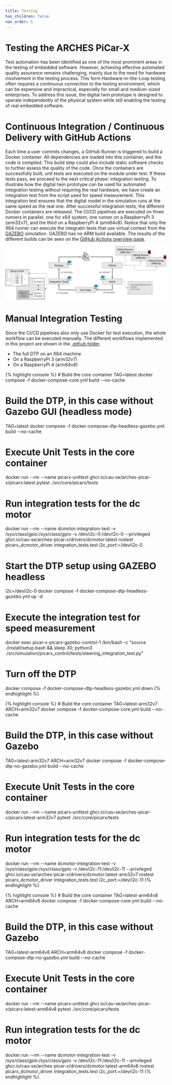 ```yaml
---
title: Testing
has_children: false
nav_order: 5
---
```


<link rel="stylesheet" href="{{ site.baseurl }}{% link assets/css/tabs.css %}">
<script src="{{ site.baseurl }}{% link assets/js/tabs.js %}"> </script>

# Testing the ARCHES PiCar-X
Test automation has been identified as one of the most prominent areas in the testing of embedded software. However, achieving effective automated quality assurance remains challenging, mainly due to the need for hardware involvement in the testing process. This form Hardware-in-the-Loop testing often requires a continuous connection to the testing environment, which can be expensive and impractical, especially for small and medium-sized enterprises. To address this issue, the digital twin prototype is designed to operate independently of the physical system while still enabling the testing of real embedded software.

# Continuous Integration / Continuous Delivery with GitHub Actions
Each time a user commits changes, a GitHub Runner is triggered to build a Docker container. All dependencies are loaded into this container, and the code is compiled. This build step could also include static software checks to further assess the quality of the code. Once the containers are successfully built, unit tests are executed on the module under test. If these tests pass, we proceed to the next critical phase: integration testing. To illustrate how the digital twin prototype can be used for automated integration testing without requiring the real hardware, we have create an integration test from the script used for speed measurement. This integration test ensures that the digital model in the simulation runs at the same speed as the real one. After successful integration tests, the different Docker containers are released. The CI/CD pipelines are executed on three runners in parallel, one for x64 system, one runner on a RaspberryPi 3 (arm32v7), and the third on a RaspberryPi 4 (arm64v8). Notice that only the X64 runner can execute the integratin tests that use virtual context from the [GAZEBO](https://gazebosim.org/) simulation. GAZEBO has no ARM build available. The results of the different builds can be seen on the [GitHub Actions overview page](https://github.com/cau-se/ARCHES-PiCar-X/actions).

![CI/CD Pipeline for the PiCar-X.](./assets/images/picarx-cicd.jpg)

# Manual Integration Testing
Since the CI/CD pipelines also only use Docker for test execution, the whole workflow can be executed manually. The different workflows implemented in this project are shown in the [.github folder](https://github.com/cau-se/ARCHES-PiCar-X/tree/main/.github).


<div class="tab-container" id="manualtesting">
  <ul class="tab-list">
<li class="tab active" data-tab="tab1-1">The full DTP on an X64 machine</li>
<li class="tab" data-tab="tab1-2">On a RaspberryPi 3 (arm32v7)</li>
<li class="tab" data-tab="tab1-2">On a RaspberryPi 4 (arm64v8)</li>
  </ul>
  <div class="tab-content active" id="tab1-1">
  {% highlight console %}
# Build the core container
TAG=latest docker compose -f docker-compose-core.yml build --no-cache

# Build the DTP, in this case without Gazebo GUI (headless mode)
TAG=latest docker compose -f docker-compose-dtp-headless-gazebo.yml build --no-cache

# Execute Unit Tests in the core container
docker run --rm --name picarx-unittest ghcr.io/cau-se/arches-picar-x/picarx:latest pytest ./src/core/picarx/tests

# Run integration tests for the dc motor
docker run --rm --name dcmotor-integration-test -v /sys/class/gpio:/sys/class/gpio -v /dev/i2c-0:/dev/i2c-0 --privileged  ghcr.io/cau-se/arches-picar-x/drivers/dcmotor:latest rostest picarx_dcmotor_driver integration_tests.test i2c_port:=/dev/i2c-0

# Start the DTP setup using GAZEBO headless
i2c=/dev/i2c-0 docker compose -f docker-compose-dtp-headless-gazebo.yml up -d

# Execute the integration test for speed measurement
docker exec picar-x-picarx-gazebo-control-1 /bin/bash -c "source ./install/setup.bash && sleep 30; python3 ./src/simulation/picarx_control/tests/steering_integration_test.py"

# Turn off the DTP
docker compose -f docker-compose-dtp-headless-gazebo.yml down {% endhighlight %}  
  </div>
  <div class="tab-content" id="tab1-2">
  {% highlight console %}
# Build the core container
TAG=latest-arm32v7 ARCH=arm32v7 docker compose -f docker-compose-core.yml build --no-cache

# Build the DTP, in this case without Gazebo
TAG=latest-arm32v7 ARCH=arm32v7 docker compose -f docker-compose-dtp-no-gazebo.yml build --no-cache

# Execute Unit Tests in the core container
docker run --rm --name picarx-unittest ghcr.io/cau-se/arches-picar-x/picarx:latest-arm32v7 pytest ./src/core/picarx/tests

# Run integration tests for the dc motor
docker run --rm --name dcmotor-integration-test -v /sys/class/gpio:/sys/class/gpio -v /dev/i2c-11:/dev/i2c-11 --privileged  ghcr.io/cau-se/arches-picar-x/drivers/dcmotor:latest-arm32v7 rostest picarx_dcmotor_driver integration_tests.test i2c_port:=/dev/i2c-11 {% endhighlight %}  
  </div>
  <div class="tab-content" id="tab1-3">
  {% highlight console %}
# Build the core container
TAG=latest-arm64v8 ARCH=arm64v8 docker compose -f docker-compose-core.yml build --no-cache

# Build the DTP, in this case without Gazebo
TAG=latest-arm64v8 ARCH=arm64v8 docker compose -f docker-compose-dtp-no-gazebo.yml build --no-cache

# Execute Unit Tests in the core container
docker run --rm --name picarx-unittest ghcr.io/cau-se/arches-picar-x/picarx:latest-arm64v8 pytest ./src/core/picarx/tests

# Run integration tests for the dc motor
docker run --rm --name dcmotor-integration-test -v /sys/class/gpio:/sys/class/gpio -v /dev/i2c-11:/dev/i2c-11 --privileged  ghcr.io/cau-se/arches-picar-x/drivers/dcmotor:latest-arm64v8 rostest picarx_dcmotor_driver integration_tests.test i2c_port:=/dev/i2c-11 {% endhighlight %}  
  </div>

</div>